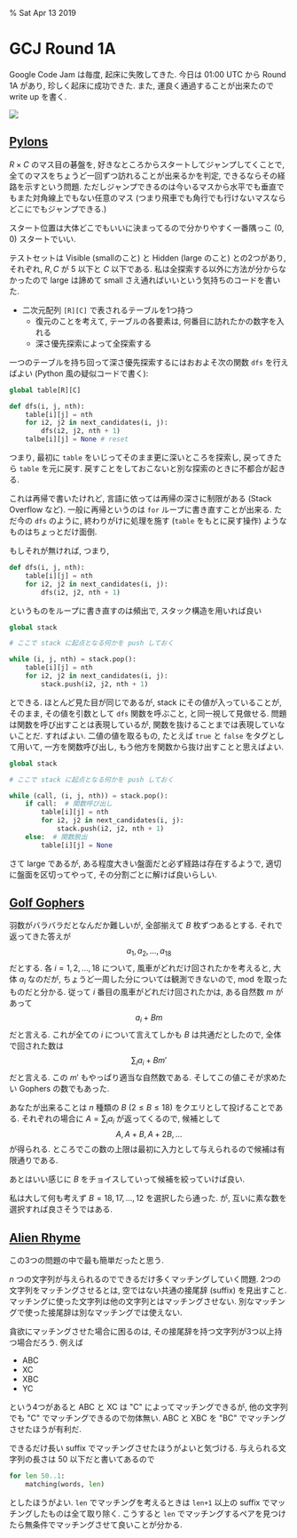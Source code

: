 % Sat Apr 13 2019

# GCJ Round 1A

Google Code Jam は毎度, 起床に失敗してきた.
今日は 01:00 UTC から Round 1A があり, 珍しく起床に成功できた.
また, 運良く通過することが出来たので write up を書く.

![](https://i.imgur.com/KXPtabS.png)

## [Pylons](https://codingcompetitions.withgoogle.com/codejam/round/0000000000051635/0000000000104e03)

$R \times C$ のマス目の碁盤を, 好きなところからスタートしてジャンプしてくことで, 全てのマスをちょうど一回ずつ訪れることが出来るかを判定, できるならその経路を示すという問題.
ただしジャンプできるのは今いるマスから水平でも垂直でもまた対角線上でもない任意のマス (つまり飛車でも角行でも行けないマスならどこにでもジャンプできる.)

スタート位置は大体どこでもいいに決まってるので分かりやすく一番隅っこ $(0,0)$ スタートでいい.

テストセットは Visible (smallのこと) と Hidden (large のこと) との2つがあり,
それぞれ, $R,C$ が $5$ 以下と $C$ 以下である.
私は全探索する以外に方法が分からなかったので large は諦めて small さえ通ればいいという気持ちのコードを書いた.

- 二次元配列 `[R][C]` で表されるテーブルを1つ持つ
    - 復元のことを考えて, テーブルの各要素は, 何番目に訪れたかの数字を入れる
    - 深さ優先探索によって全探索する

一つのテーブルを持ち回って深さ優先探索するにはおおよそ次の関数 `dfs` を行えばよい (Python 風の疑似コードで書く):

```python
global table[R][C]

def dfs(i, j, nth):
    table[i][j] = nth
    for i2, j2 in next_candidates(i, j):
        dfs(i2, j2, nth + 1)
    talbe[i][j] = None # reset
```

つまり, 最初に `table` をいじってそのまま更に深いところを探索し,
戻ってきたら `table` を元に戻す.
戻すことをしておこないと別な探索のときに不都合が起きる.

これは再帰で書いたけれど, 言語に依っては再帰の深さに制限がある (Stack Overflow など).
一般に再帰というのは `for` ループに書き直すことが出来る.
ただ今の `dfs` のように, 終わりがけに処理を施す (`table` をもとに戻す操作) ようなものはちょっとだけ面倒.

もしそれが無ければ, つまり,

```python
def dfs(i, j, nth):
    table[i][j] = nth
    for i2, j2 in next_candidates(i, j):
        dfs(i2, j2, nth + 1)
```

というものをループに書き直すのは頻出で, スタック構造を用いれば良い

```python
global stack

# ここで stack に起点となる何かを push しておく

while (i, j, nth) = stack.pop():
    table[i][j] = nth
    for i2, j2 in next_candidates(i, j):
        stack.push(i2, j2, nth + 1)
```

とできる.
ほとんど見た目が同じであるが, stack にその値が入っていることが, そのまま, その値を引数として `dfs` 関数を呼ぶこと, と同一視して見做せる.
問題は関数を呼び出すことは表現しているが, 関数を抜けることまでは表現していないことだ.
すればよい.
二値の値を取るもの, たとえば `true` と `false` をタグとして用いて, 一方を関数呼び出し, もう他方を関数から抜け出すことと思えばよい.

```python
global stack

# ここで stack に起点となる何かを push しておく

while (call, (i, j, nth)) = stack.pop():
    if call:  # 関数呼び出し
        table[i][j] = nth
        for i2, j2 in next_candidates(i, j):
            stack.push(i2, j2, nth + 1)
    else:  # 関数脱出
        table[i][j] = None
```

さて large であるが, ある程度大きい盤面だと必ず経路は存在するようで,
適切に盤面を区切ってやって, その分割ごとに解けば良いらしい.

## [Golf Gophers](https://codingcompetitions.withgoogle.com/codejam/round/0000000000051635/0000000000104f1a)

羽数がバラバラだとなんだか難しいが, 全部揃えて $B$ 枚ずつあるとする.
それで返ってきた答えが
$$a_1,a_2,\ldots,a_{18}$$
だとする.
各 $i=1,2,\ldots,18$ について,
風車がどれだけ回されたかを考えると,
大体 $a_i$ なのだが, ちょうど一周した分については観測できないので,
mod を取ったものだと分かる.
従って $i$ 番目の風車がどれだけ回されたかは, ある自然数 $m$ があって
$$a_i + Bm$$
だと言える.
これが全ての $i$ について言えてしかも $B$ は共通だとしたので,
全体で回された数は
$$\sum_i a_i + Bm'$$
だと言える.
この $m'$ もやっぱり適当な自然数である.
そしてこの値こそが求めたい Gophers の数でもあった.

あなたが出来ることは
$n$ 種類の $B$ ($2 \leq B \leq18$) をクエリとして投げることである.
それぞれの場合に $A=\sum_i a_i$ が返ってくるので, 候補として
$$A, A+B, A+2B,\ldots$$
が得られる.
ところでこの数の上限は最初に入力として与えられるので候補は有限通りである.

あとはいい感じに $B$ をチョイスしていって候補を絞っていけば良い.

私は大して何も考えず $B=18,17,\ldots,12$ を選択したら通った.
が, 互いに素な数を選択すれば良さそうではある.

## [Alien Rhyme](https://codingcompetitions.withgoogle.com/codejam/round/0000000000051635/0000000000104e05)

この3つの問題の中で最も簡単だったと思う.

$n$ つの文字列が与えられるのでできるだけ多くマッチングしていく問題.
2つの文字列をマッチングさせるとは, 空ではない共通の接尾辞 (suffix) を見出すこと.
マッチングに使った文字列は他の文字列とはマッチングさせない.
別なマッチングで使った接尾辞は別なマッチングでは使えない.

貪欲にマッチングさせた場合に困るのは, その接尾辞を持つ文字列が3つ以上持つ場合だろう.
例えば

- ABC
- XC
- XBC
- YC

という4つがあると ABC と XC は "C" によってマッチングできるが, 他の文字列でも "C" でマッチングできるので勿体無い.
ABC と XBC を "BC" でマッチングさせたほうが有利だ.

できるだけ長い suffix でマッチングさせたほうがよいと気づける.
与えられる文字列の長さは 50 以下だと書いてあるので

```python
for len 50..1:
    matching(words, len)
```

としたほうがよい.
`len` でマッチングを考えるときは `len+1` 以上の suffix でマッチングしたものは全て取り除く.
こうすると `len` でマッチングするペアを見つけたら無条件でマッチングさせて良いことが分かる.


